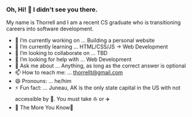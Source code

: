 ### Oh, Hi! 👋 I didn't see you there.
My name is Thorrell and I am a recent CS graduate who is transitioning  careers into software development. 



- 🔭 I’m currently working on ... Building a personal website
- 🌱 I’m currently learning ... HTML/CSS/JS -> Web Development
- 👯 I’m looking to collaborate on ... TBD
- 🤔 I’m looking for help with ... Web Development
- 💬 Ask me about ... Anything, as long as the correct answer is optional
- 📫 How to reach me: ... thorrellt@gmail.com 
- 😄 Pronouns: ... he/him
- ⚡ Fun fact: ... Juneau, AK is the only state capital in the US with not accessible by :car:. You must take :boat: or :airplane:
- 🌈 The More You Know🌟

